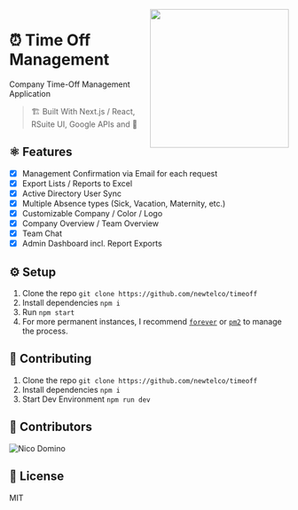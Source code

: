 <img align="right" src="https://imgur.com/Sy2J4UT.png" width="250" />

# ⏰ Time Off Management

Company Time-Off Management Application

> 🏗️ Built With Next.js / React, RSuite UI, Google APIs and 💚

## ⚛️  Features

- [x] Management Confirmation via Email for each request
- [x] Export Lists / Reports to Excel
- [x] Active Directory User Sync
- [x] Multiple Absence types (Sick, Vacation, Maternity, etc.)
- [x] Customizable Company / Color / Logo
- [x] Company Overview / Team Overview
- [x] Team Chat
- [x] Admin Dashboard incl. Report Exports

## ⚙️  Setup

1. Clone the repo `git clone https://github.com/newtelco/timeoff`
2. Install dependencies `npm i`
3. Run `npm start`
4. For more permanent instances, I recommend [`forever`](https://www.npmjs.com/package/forever) or [`pm2`](https://pm2.io) to manage the process.

## 👷 Contributing

1. Clone the repo `git clone https://github.com/newtelco/timeoff`
2. Install dependencies `npm i`
3. Start Dev Environment `npm run dev`

## 🤝 Contributors

![Nico Domino](https://avatars1.githubusercontent.com/u/7415984?s=64&v=1)

## 📝 License

MIT

